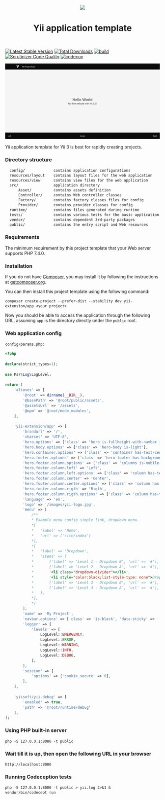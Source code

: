 <p align="center">
    <a href="https://github.com/yiisoft" target="_blank">
        <img src="https://github.com/yiisoft.png" height="100px">
    </a>
    <h1 align="center">Yii application template</h1>
    <br>
</p>

[![Latest Stable Version](https://poser.pugx.org/yii-extension/app/v/stable.png)](https://packagist.org/packages/yii-extension/app)
[![Total Downloads](https://poser.pugx.org/yii-extension/app/downloads.png)](https://packagist.org/packages/yii-extension/app)
[![build](https://github.com/yii-extension/app/workflows/build/badge.svg)](https://github.com/yii-extension/app/actions)
[![Scrutinizer Code Quality](https://scrutinizer-ci.com/g/yii-extension/app/badges/quality-score.png?b=master)](https://scrutinizer-ci.com/g/yii-extension/app/?branch=master)
[![codecov](https://codecov.io/gh/yii-extension/app/branch/master/graph/badge.svg)](https://codecov.io/gh/yii-extension/app)

<p align="center">
    <a href="https://github.com/yii-extension/app" target="_blank">
        <img src="docs\images\home.png" >
    </a>
</p>

Yii application template for Yii 3 is best for rapidly creating projects.

### Directory structure

      config/             contains application configurations
      resources/layout    contains layout files for the web application
      resources/view      contains view files for the web application
      src/                application directory
          Asset/          contains assets definition
          Controller/     contains Web controller classes
          Factory/        contains factory classes files for config
          Provider/       contains provider classes for config
      runtime/            contains files generated during runtime
      tests/              contains various tests for the basic application
      vendor/             contains dependent 3rd-party packages      
      public/             contains the entry script and Web resources



### Requirements

The minimum requirement by this project template that your Web server supports PHP 7.4.0.


### Installation

If you do not have [Composer](http://getcomposer.org/), you may install it by following the instructions
at [getcomposer.org](http://getcomposer.org/doc/00-intro.md#installation-nix).

You can then install this project template using the following command:

~~~
composer create-project --prefer-dist --stability dev yii-extension/app <your project>
~~~

Now you should be able to access the application through the following URL, assuming `app` is the directory
directly under the `public` root.

### Web application config

`config/params.php:`

```php
<?php

declare(strict_types=1);

use Psr\Log\LogLevel;

return [
    'aliases' => [
        '@root' => dirname(__DIR__),
        '@basePath' => '@root/public/assets',
        '@assetsUrl' => '/assets',
        '@npm' => '@root/node_modules',
    ],

    'yii-extension/app' => [
        'brandurl' => '/',
        'charset' => 'UTF-8',
        'hero.options' => ['class' => 'hero is-fullheight-with-navbar is-light'],
        'hero.body.options' => ['class' => 'hero-body is-light'],
        'hero.container.options' => ['class' => 'container has-text-centered'],
        'hero.footer.options' => ['class' => 'hero-footer has-background-black'],
        'hero.footer.column.options' => ['class' => 'columns is-mobile'],
        'hero.footer.column.left' => 'Left',
        'hero.footer.column.left.options' => ['class' => 'column has-text-left has-text-light'],
        'hero.footer.column.center' => 'Center',
        'hero.footer.column.center.options' => ['class' => 'column has-text-centered has-text-light'],
        'hero.footer.column.rigth' => 'Rigth',
        'hero.footer.column.rigth.options' => ['class' => 'column has-text-right has-text-light'],
        'language' => 'en',
        'logo' => '/images/yii-logo.jpg',
        'menu' => [
            /**
            * Example menu config simple link, dropdown menu.
            *[
            *   'label' => 'Home',
            *   'url' => ['site/index']
            *],
            *[
            *   'label' => 'Dropdown',
            *   'items' => [
            *       ['label' => 'Level 1 - Dropdown B', 'url' => '#'],
            *       ['label' => 'Level 2 - Dropdown A', 'url' => '#'],
            *       '<li class="dropdown-divider"></li>',
            *       '<li style="color:black;list-style-type: none">Dropdown Header</li>',
            *       ['label' => 'Level 3 - Dropdown B', 'url' => '#'],
            *       ['label' => 'Level 4 - Dropdown A', 'url' => '#'],
            *   ],
            *],
            */
        ],
        'name' => 'My Project',
        'navbar.options' => ['class' => 'is-black', 'data-sticky' => '', 'data-sticky-shadow' => ''],
        'logger' => [
            'levels' => [
                LogLevel::EMERGENCY,
                LogLevel::ERROR,
                LogLevel::WARNING,
                LogLevel::INFO,
                LogLevel::DEBUG,
            ],
        ],
        'session' => [
            'options' => ['cookie_secure' => 0],
        ],
    ],

    'yiisoft/yii-debug' => [
        'enabled' => true,
        'path' => '@root/runtime/debug'
    ],
];
```

### Using PHP built-in server

~~~
php -S 127.0.0.1:8080 -t public
~~~

### Wait till it is up, then open the following URL in your browser

~~~
http://localhost:8080
~~~

### Running Codeception tests

~~~
php -S 127.0.0.1:8080 -t public > yii.log 2>&1 &
vendor/bin/codecept run
~~~
